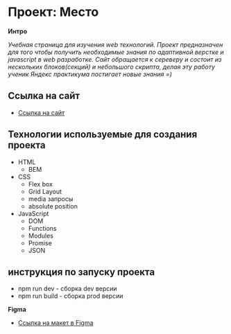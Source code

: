 # Проект: Место

**Интро**

_Учебная страница для изучения web технологий. Проект предназначен для того чтобы получить необходимые знания по адаптивной верстке и javascript в web разработке. Сайт обращается к сереверу и состоит из нескольких блоков(секций) и небольшого скрипта, делая эту работу ученик Яндекс практикума постигает новые знания =)_

## Ссылка на сайт
* [Ссылка на сайт](https://faust199.github.io/mesto/)

## Технологии используемые для создания проекта

* HTML
    * BEM
* CSS
    * Flex box
    * Grid Layout
    * media запросы
    * absolute position
* JavaScript
    * DOM
    * Functions
    * Modules
    * Promise
    * JSON

## инструкция по запуску проекта

* npm run dev - сборка dev версии
* npm run build - сборка prod версии

**Figma**

* [Ссылка на макет в Figma](https://www.figma.com/file/2cn9N9jSkmxD84oJik7xL7/JavaScript.-Sprint-4?node-id=0%3A1)
